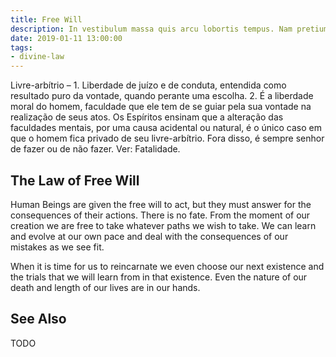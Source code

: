 ```yaml
---
title: Free Will
description: In vestibulum massa quis arcu lobortis tempus. Nam pretium arcu in odio vulputate luctus.
date: 2019-01-11 13:00:00
tags: 
- divine-law
---
```


Livre-arbítrio – 1. Liberdade de juízo e de conduta, entendida como resultado puro da vontade, quando perante uma escolha. 2. É a liberdade moral do homem, faculdade que ele tem de se guiar pela sua vontade na realização de seus atos. Os Espíritos ensinam que a alteração das faculdades mentais, por uma causa acidental ou natural, é o único caso em que o homem fica privado de seu livre-arbítrio. Fora disso, é sempre senhor de fazer ou de não fazer. Ver: Fatalidade.

## The Law of Free Will
Human Beings are given the free will to act, but they must answer for the consequences of their actions. There is no fate. From the moment of our creation we are free to take whatever paths we wish to take. We can learn and evolve at our own pace and deal with the consequences of our mistakes as we see fit.

When it is time for us to reincarnate we even choose our next existence and the trials that we will learn from in that existence. Even the nature of our death and length of our lives are in our hands. 

## See Also
TODO



